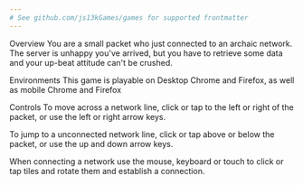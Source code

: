 ```yaml
---
# See github.com/js13kGames/games for supported frontmatter
---
```

Overview
You are a small packet who just connected to an archaic network. The server is unhappy you've arrived, but you have to retrieve some data and your up-beat attitude can't be crushed.

Environments
This game is playable on Desktop Chrome and Firefox, as well as mobile Chrome and Firefox

Controls
To move across a network line, click or tap to the left or right of the packet, or use the left or right arrow keys.

To jump to a unconnected network line, click or tap above or below the packet, or use the up and down arrow keys.

When connecting a network use the mouse, keyboard or touch to click or tap tiles and rotate them and establish a connection.